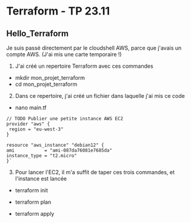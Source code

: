 # Terraform - TP 23.11


## Hello_Terraform

Je suis passé directement par le cloudshell AWS, parce que j'avais un compte AWS. (J'ai mis une carte temporaire !)

1. J'ai créé un repertoire Terraform avec ces commandes

- mkdir mon_projet_terraform
- cd mon_projet_terraform


2. Dans ce repertoire, j'ai créé un fichier dans laquelle j'ai mis ce code

-  nano main.tf

```
// TODO Publier une petite instance AWS EC2
provider "aws" {
 region = "eu-west-3"
}

resource "aws_instance" "debian12" {
ami           = "ami-087da76081e7685da"
instance_type = "t2.micro"
}`
```

3. Pour lancer l'EC2, il m'a suffit de taper ces trois commandes, et l'instance est lancée

-  terraform init

-  terraform plan

-  terraform apply
